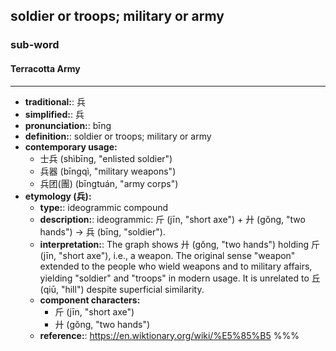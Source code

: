 ## soldier or troops; military or army
### sub-word
#### Terracotta Army
---
- **traditional:**: 兵
- **simplified:**: 兵
- **pronunciation:**: bīng
- **definition:**: soldier or troops; military or army
- **contemporary usage:**
  - 士兵 (shìbīng, "enlisted soldier")
  - 兵器 (bīngqì, "military weapons")
  - 兵团(團) (bīngtuán, "army corps")
- **etymology (兵):**
  - **type:**: ideogrammic compound
  - **description:**: ideogrammic: 斤 (jīn, "short axe") + 廾 (gǒng, "two hands") → 兵 (bīng, "soldier").
  - **interpretation:**: The graph shows 廾 (gǒng, "two hands") holding 斤 (jīn, "short axe"), i.e., a weapon. The original sense "weapon" extended to the people who wield weapons and to military affairs, yielding "soldier" and "troops" in modern usage. It is unrelated to 丘 (qiū, "hill") despite superficial similarity.
  - **component characters:**
    - 斤 (jīn, "short axe")
    - 廾 (gǒng, "two hands")
  - **reference:**: https://en.wiktionary.org/wiki/%E5%85%B5
%%%